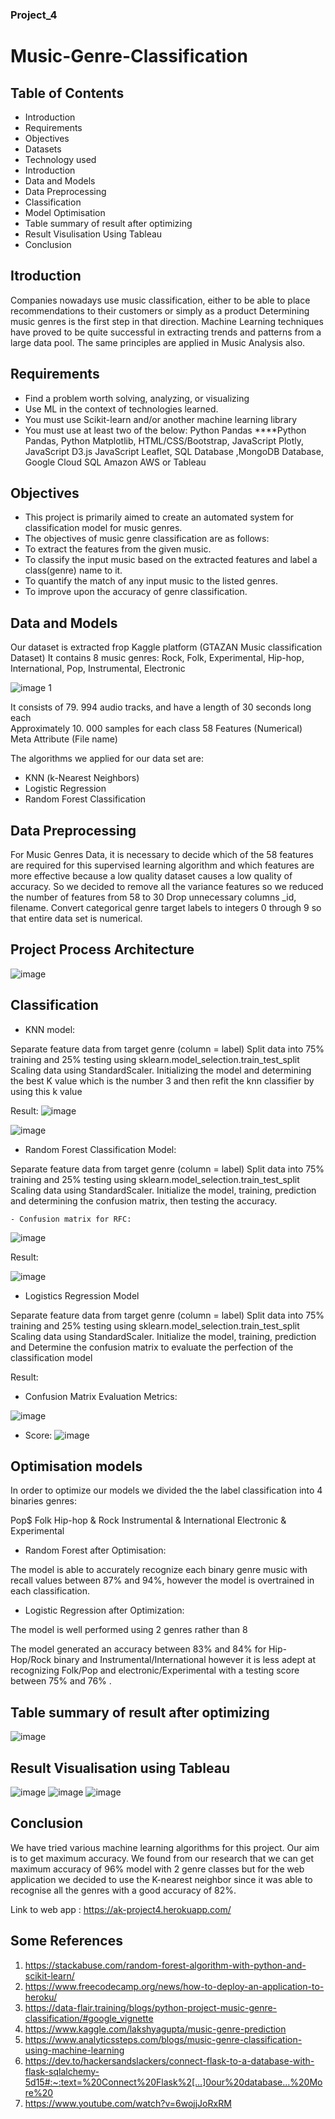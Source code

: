 ### Project_4

# Music-Genre-Classification

## Table of Contents 

- Introduction
- Requirements 
- Objectives 
- Datasets 
- Technology used 
- Introduction
- Data and Models
- Data Preprocessing
- Classification
- Model Optimisation 
- Table summary of result after optimizing
- Result Visulisation Using Tableau
- Conclusion 



## Itroduction 

Companies nowadays use music classification, either to be able to place recommendations to their customers or simply as a product
Determining music genres is the first step in that direction. Machine Learning techniques have proved to be quite successful in extracting trends and patterns from a large data pool. The same principles are applied in Music Analysis also.

## Requirements
- Find a problem worth solving, analyzing, or visualizing
- Use ML in the context of technologies learned. 
- You must use Scikit-learn and/or another machine learning library
- You must use at least two of the below: Python Pandas 
    ****Python Pandas, Python Matplotlib, HTML/CSS/Bootstrap, JavaScript Plotly, JavaScript D3.js JavaScript Leaflet, SQL Database ,MongoDB Database, Google Cloud SQL Amazon AWS     or Tableau
 
 ## Objectives
 
 - This project is primarily aimed to create an automated system for classification model for music genres.
 - The objectives of music genre classification are as follows:
 - To extract the features from the given music.
 - To classify the input music based on the extracted features and label a class(genre) name to it.
 - To quantify the match of any input music to the listed genres.
 - To improve upon the accuracy of genre classification.


## Data and Models 

Our dataset is extracted frop Kaggle platform (GTAZAN Music classification Dataset)
 It contains 8 music genres: 
Rock, Folk, Experimental, Hip-hop, International, Pop, Instrumental,   Electronic 

![image 1](https://user-images.githubusercontent.com/83431185/137943140-2df9c8ca-c99e-42c5-b196-d1edbc8cdd84.png)


 It consists of 79. 994 audio tracks, and have a length of 30 seconds long each           
Approximately 10. 000 samples for each class 
58 Features (Numerical)
Meta Attribute (File name)                                     


The algorithms we applied for our data set are:

 - KNN (k-Nearest Neighbors)
 - Logistic Regression
 - Random Forest Classification
 

 ## Data Preprocessing
 
 
 For Music Genres Data, it is necessary to decide which of the 58 features are required for this supervised learning algorithm and which features are more effective because a    low quality dataset causes a low quality of accuracy.
So we decided to remove all the variance features so we reduced the number of features from 58 to 30
Drop unnecessary columns _id, filename.
Convert categorical genre target labels to integers 0 through 9 so that entire data set is numerical.

 
 ## Project Process Architecture 
 
 
 ![image](https://user-images.githubusercontent.com/83431185/137944744-0d77907b-cd90-41a1-939b-4eca594bf4a9.png)


## Classification 


- KNN model:


Separate feature data from target genre (column = label)
Split data into 75% training and 25% testing using sklearn.model_selection.train_test_split
Scaling data using StandardScaler.
Initializing the model and determining the best K value which is the number 3 and then refit the knn classifier by using this k value 

Result: ![image](https://user-images.githubusercontent.com/83431185/137945301-61709c49-934b-4387-bec1-2b9b9151a5d6.png)

![image](https://user-images.githubusercontent.com/83431185/137945457-4f22d45d-b474-4353-abf9-2cba41eb6df9.png)



- Random Forest Classification Model: 


Separate feature data from target genre (column = label)
Split data into 75% training and 25% testing using sklearn.model_selection.train_test_split
Scaling data using StandardScaler.
Initialize the model, training, prediction and determining the confusion matrix, then testing the accuracy.

    - Confusion matrix for RFC: 

![image](https://user-images.githubusercontent.com/83431185/137945829-edf69b9c-43f3-4ea2-a2fc-802004182e78.png)

 Result: 

 ![image](https://user-images.githubusercontent.com/83431185/137946428-2ee6c272-f2bc-4a0e-8f11-26ecff57fd94.png)
 
 
 - Logistics Regression Model
 
Separate feature data from target genre (column = label)
Split data into 75% training and 25% testing using sklearn.model_selection.train_test_split
Scaling data using StandardScaler.
Initialize the model, training, prediction and 
Determine the confusion matrix to evaluate the perfection of the classification model 

Result: 

   - Confusion Matrix Evaluation Metrics: 

 ![image](https://user-images.githubusercontent.com/83431185/137946875-bf3d323a-ae6b-46f5-bd15-6a17196ca2d7.png)

  - Score: 
  ![image](https://user-images.githubusercontent.com/83431185/137947052-a0d2e765-a9b3-4867-a0e0-01121557c869.png)

##  Optimisation models 

  In order to optimize our models we divided the the label classification into 4 binaries genres: 

 Pop$ Folk
 Hip-hop & Rock
 Instrumental & International
 Electronic & Experimental 

- Random Forest after Optimisation: 

The model is able to accurately recognize each binary genre music with recall values between 87% and 94%,  however the model is overtrained in each classification.


- Logistic Regression after Optimization:

The model is well performed using 2 genres rather than 8 

The model generated an accuracy between 83% and 84% for Hip-Hop/Rock binary and Instrumental/International however it is less adept at recognizing Folk/Pop and electronic/Experimental with a testing score between 75% and 76% .


##  Table summary of result after optimizing 

![image](https://user-images.githubusercontent.com/83431185/137949582-ff4aa08f-b526-4209-acf0-501ac54e5011.png)

## Result Visualisation using Tableau

![image](https://user-images.githubusercontent.com/83431185/137948242-89690de9-2f03-4dbf-942d-7b9844683df0.png)
![image](https://user-images.githubusercontent.com/83431185/137948276-ad194d69-8658-4f2c-826e-3302d4b071d1.png)
![image](https://user-images.githubusercontent.com/83431185/137948307-62cec275-e2de-4e8e-940b-a663153ed08e.png)


## Conclusion 

We have tried various machine learning algorithms for this project. Our aim is to get maximum accuracy. We found from our research that we can get maximum accuracy of 96% model with 2 genre classes but for the web application we decided to use the K-nearest neighbor since it was able to recognise all the genres with a good accuracy of 82%. 

Link to web app : https://ak-project4.herokuapp.com/

## Some References 
 
1.	https://stackabuse.com/random-forest-algorithm-with-python-and-scikit-learn/
2.	https://www.freecodecamp.org/news/how-to-deploy-an-application-to-heroku/
3.	https://data-flair.training/blogs/python-project-music-genre-classification/#google_vignette
4.	https://www.kaggle.com/lakshyagupta/music-genre-prediction
5.	https://www.analyticssteps.com/blogs/music-genre-classification-using-machine-learning
6.	https://dev.to/hackersandslackers/connect-flask-to-a-database-with-flask-sqlalchemy-5d15#:~:text=%20Connect%20Flask%2[…]0our%20database...%20More%20
7.	https://www.youtube.com/watch?v=6wojjJoRxRM


